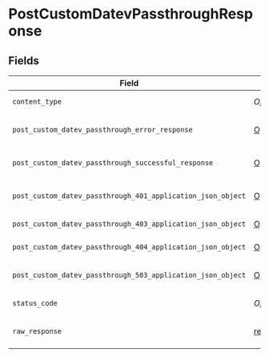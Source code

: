 # PostCustomDatevPassthroughResponse


## Fields

| Field                                                                                                                                            | Type                                                                                                                                             | Required                                                                                                                                         | Description                                                                                                                                      |
| ------------------------------------------------------------------------------------------------------------------------------------------------ | ------------------------------------------------------------------------------------------------------------------------------------------------ | ------------------------------------------------------------------------------------------------------------------------------------------------ | ------------------------------------------------------------------------------------------------------------------------------------------------ |
| `content_type`                                                                                                                                   | *Optional[str]*                                                                                                                                  | :heavy_check_mark:                                                                                                                               | HTTP response content type for this operation                                                                                                    |
| `post_custom_datev_passthrough_error_response`                                                                                                   | [Optional[shared.PostCustomDatevPassthroughErrorResponse]](undefined/models/shared/postcustomdatevpassthrougherrorresponse.md)                   | :heavy_minus_sign:                                                                                                                               | POST /custom/datev/passthrough Error response                                                                                                    |
| `post_custom_datev_passthrough_successful_response`                                                                                              | [Optional[shared.PostCustomDatevPassthroughSuccessfulResponse]](undefined/models/shared/postcustomdatevpassthroughsuccessfulresponse.md)         | :heavy_minus_sign:                                                                                                                               | POST /custom/datev/passthrough Successful response                                                                                               |
| `post_custom_datev_passthrough_401_application_json_object`                                                                                      | [Optional[operations.PostCustomDatevPassthrough401ApplicationJSON]](undefined/models/operations/postcustomdatevpassthrough401applicationjson.md) | :heavy_minus_sign:                                                                                                                               | Returned when the authentication header was invalid or missing.                                                                                  |
| `post_custom_datev_passthrough_403_application_json_object`                                                                                      | [Optional[operations.PostCustomDatevPassthrough403ApplicationJSON]](undefined/models/operations/postcustomdatevpassthrough403applicationjson.md) | :heavy_minus_sign:                                                                                                                               | Returned when the passed integration is inactive.                                                                                                |
| `post_custom_datev_passthrough_404_application_json_object`                                                                                      | [Optional[operations.PostCustomDatevPassthrough404ApplicationJSON]](undefined/models/operations/postcustomdatevpassthrough404applicationjson.md) | :heavy_minus_sign:                                                                                                                               | Returned when a requested resource is not found.                                                                                                 |
| `post_custom_datev_passthrough_503_application_json_object`                                                                                      | [Optional[operations.PostCustomDatevPassthrough503ApplicationJSON]](undefined/models/operations/postcustomdatevpassthrough503applicationjson.md) | :heavy_minus_sign:                                                                                                                               | Returned when no sync has finished successfully yet                                                                                              |
| `status_code`                                                                                                                                    | *Optional[int]*                                                                                                                                  | :heavy_check_mark:                                                                                                                               | HTTP response status code for this operation                                                                                                     |
| `raw_response`                                                                                                                                   | [requests.Response](https://requests.readthedocs.io/en/latest/api/#requests.Response)                                                            | :heavy_minus_sign:                                                                                                                               | Raw HTTP response; suitable for custom response parsing                                                                                          |